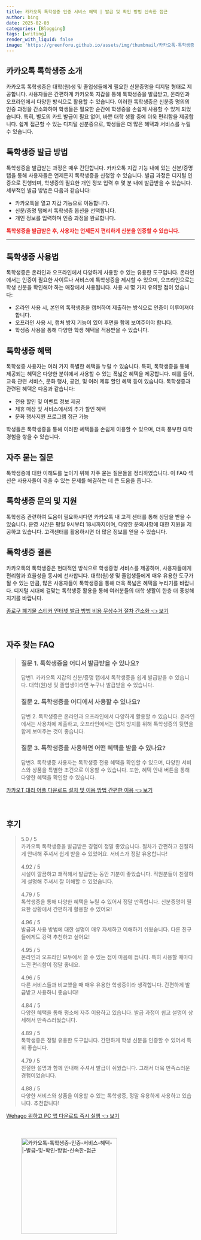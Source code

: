 ```yaml
---
title: 카카오톡 톡학생증 인증 서비스 혜택 | 발급 및 확인 방법 신속한 접근
author: bing
date: 2025-02-03
categories: [Blogging]
tags: [writing]
render_with_liquid: false
image: 'https://greenforu.github.io/assets/img/thumbnail/카카오톡-톡학생증-인증-서비스-혜택-|-발급-및-확인-방법-신속한-접근.webp'
---
```



<h2 id='카카오톡_톡학생증_소개'>카카오톡 톡학생증 소개</h2>

<p>카카오톡 톡학생증은 대학(원)생 및 졸업생들에게 필요한 신분증명을 디지털 형태로 제공합니다. 사용자들은 간편하게 카카오톡 지갑을 통해 톡학생증을 발급받고, 온라인과 오프라인에서 다양한 방식으로 활용할 수 있습니다. 이러한 톡학생증은 신분증 명의의 인증 과정을 간소화하여 학생들은 필요한 순간에 학생증을 손쉽게 사용할 수 있게 되었습니다. 특히, 별도의 카드 발급이 필요 없어, 바쁜 대학 생활 중에 더욱 편리함을 제공합니다. 쉽게 접근할 수 있는 디지털 신분증으로, 학생들은 더 많은 혜택과 서비스를 누릴 수 있습니다.</p>

<h2 id='톡학생증_발급_방법'>톡학생증 발급 방법</h2>

<p>톡학생증을 발급받는 과정은 매우 간단합니다. 카카오톡 지갑 기능 내에 있는 신분/증명 탭을 통해 사용자들은 언제든지 톡학생증을 신청할 수 있습니다. 발급 과정은 디지털 인증으로 진행되며, 학생증의 필요한 개인 정보 입력 후 몇 분 내에 발급받을 수 있습니다. 세부적인 발급 방법은 다음과 같습니다:</p>

<ul>
    <li>카카오톡을 열고 지갑 기능으로 이동합니다.</li>
    <li>신분/증명 탭에서 톡학생증 옵션을 선택합니다.</li>
    <li>개인 정보를 입력하며 인증 과정을 완료합니다.</li>
</ul>

<p><b><span style="color: #ee2323;">톡학생증을 발급받은 후, 사용자는 언제든지 편리하게 신분을 인증할 수 있습니다.</span></b></p>

<hr />

<h2 id='톡학생증_사용법'>톡학생증 사용법</h2>

<p>톡학생증은 온라인과 오프라인에서 다양하게 사용할 수 있는 유용한 도구입니다. 온라인에서는 인증이 필요한 사이트나 서비스에 톡학생증을 제시할 수 있으며, 오프라인으로는 학생 신분을 확인해야 하는 매장에서 사용됩니다. 사용 시 몇 가지 유의할 점이 있습니다:</p>

<ul>
    <li>온라인 사용 시, 본인의 톡학생증을 캡처하여 제출하는 방식으로 인증이 이루어져야 합니다.</li>
    <li>오프라인 사용 시, 캡처 방지 기능이 있어 후면을 함께 보여주어야 합니다.</li>
    <li>학생증 사용을 통해 다양한 학생 혜택을 적용받을 수 있습니다.</li>
</ul>

<h2 id='톡학생증_혜택'>톡학생증 혜택</h2>

<p>톡학생증 사용자는 여러 가지 특별한 혜택을 누릴 수 있습니다. 특히, 톡학생증을 통해 제공되는 혜택은 다양한 분야에서 사용할 수 있는 폭넓은 혜택을 제공합니다. 예를 들어, 교육 관련 서비스, 문화 행사, 공연, 및 여러 제휴 할인 혜택 등이 있습니다. 톡학생증과 관련된 혜택은 다음과 같습니다:</p>

<ul>
    <li>전용 할인 및 이벤트 정보 제공</li>
    <li>제휴 매장 및 서비스에서의 추가 할인 혜택</li>
    <li>문화 행사지원 프로그램 접근 가능</li>
</ul>

<p>학생들은 톡학생증을 통해 이러한 혜택들을 손쉽게 이용할 수 있으며, 더욱 풍부한 대학 경험을 쌓을 수 있습니다.</p>

<h2 id='자주_묻는_질문'>자주 묻는 질문</h2>

<p>톡학생증에 대한 이해도를 높이기 위해 자주 묻는 질문들을 정리하였습니다. 이 FAQ 섹션은 사용자들이 겪을 수 있는 문제를 해결하는 데 큰 도움을 줍니다.</p>

<h2 id='톡학생증_문의_및_지원'>톡학생증 문의 및 지원</h2>

<p>톡학생증 관련하여 도움이 필요하시다면 카카오톡 내 고객 센터를 통해 상담을 받을 수 있습니다. 운영 시간은 평일 9시부터 18시까지이며, 다양한 문의사항에 대한 지원을 제공하고 있습니다. 고객센터를 활용하시면 더 많은 정보를 얻을 수 있습니다. </p>

<h2 id='톡학생증_결론'>톡학생증 결론</h2>

<p>카카오톡의 톡학생증은 현대적인 방식으로 학생증명 서비스를 제공하며, 사용자들에게 편리함과 효율성을 동시에 선사합니다. 대학(원)생 및 졸업생들에게 매우 유용한 도구가 될 수 있는 만큼, 많은 사용자들이 톡학생증을 통해 더욱 폭넓은 혜택을 누리기를 바랍니다. 디지털 시대에 걸맞는 톡학생증 활용을 통해 여러분들의 대학 생활이 한층 더 풍성해지기를 바랍니다.</p>


<p><a class="click-button" title="종로구 폐기물 스티커 인터넷 발급 방법 비용 무상수거 절차 간소화" href="https://greenforu.github.io/posts/%EC%A2%85%EB%A1%9C%EA%B5%AC-%ED%8F%90%EA%B8%B0%EB%AC%BC-%EC%8A%A4%ED%8B%B0%EC%BB%A4-%EC%9D%B8%ED%84%B0%EB%84%B7-%EB%B0%9C%EA%B8%89-%EB%B0%A9%EB%B2%95-%EB%B9%84%EC%9A%A9-%EB%AC%B4%EC%83%81%EC%88%98%EA%B1%B0-%EC%A0%88%EC%B0%A8-%EA%B0%84%EC%86%8C%ED%99%94/" rel="dofollow">종로구 폐기물 스티커 인터넷 발급 방법 비용 무상수거 절차 간소화 👈 보기</a></p><br>
<h2 id='자주_찾는_FAQ'>자주 찾는 FAQ</h2>
<div itemscope="" itemtype="https://schema.org/FAQPage"> 
<blockquote> 
<div itemscope="" itemprop="mainEntity" itemtype="https://schema.org/Question"> 
<h3 itemprop="name">질문 1. 톡학생증을 어디서 발급받을 수 있나요?</h3> 
<div itemscope="" itemprop="acceptedAnswer" itemtype="https://schema.org/Answer"> 
<span itemprop="text"> 
<p>답변1. 카카오톡 지갑의 신분/증명 탭에서 톡학생증을 쉽게 발급받을 수 있습니다. 대학(원)생 및 졸업생이라면 누구나 발급받을 수 있습니다.</p> 
</span> 
</div> 
</div> 
<div itemscope="" itemprop="mainEntity" itemtype="https://schema.org/Question"> 
<h3 itemprop="name">질문 2. 톡학생증을 어디에서 사용할 수 있나요?</h3> 
<div itemscope="" itemprop="acceptedAnswer" itemtype="https://schema.org/Answer"> 
<span itemprop="text"> 
<p>답변 2. 톡학생증은 온라인과 오프라인에서 다양하게 활용할 수 있습니다. 온라인에서는 사용처에 제출하고, 오프라인에서는 캡처 방지를 위해 톡학생증의 뒷면을 함께 보여주는 것이 좋습니다.</p> 
</span> 
</div> 
</div> 
<div itemscope="" itemprop="mainEntity" itemtype="https://schema.org/Question"> 
<h3 itemprop="name">질문 3. 톡학생증을 사용하면 어떤 혜택을 받을 수 있나요?</h3> 
<div itemscope="" itemprop="acceptedAnswer" itemtype="https://schema.org/Answer"> 
<span itemprop="text"> 
<p>답변3. 톡학생증 사용자는 톡학생증 전용 혜택을 확인할 수 있으며, 다양한 서비스와 상품을 특별한 조건으로 이용할 수 있습니다. 또한, 혜택 안내 버튼을 통해 다양한 혜택을 확인할 수 있습니다.</p> 
</span> 
</div> 
</div> 
</blockquote> 
</div>
<p><a class="click-button" title="카카오T 대리 어플 다운로드 설치 및 이용 방법 간편한 이용" href="https://greenforu.github.io/posts/%EC%B9%B4%EC%B9%B4%EC%98%A4T-%EB%8C%80%EB%A6%AC-%EC%96%B4%ED%94%8C-%EB%8B%A4%EC%9A%B4%EB%A1%9C%EB%93%9C-%EC%84%A4%EC%B9%98-%EB%B0%8F-%EC%9D%B4%EC%9A%A9-%EB%B0%A9%EB%B2%95-%EA%B0%84%ED%8E%B8%ED%95%9C-%EC%9D%B4%EC%9A%A9/" rel="dofollow">카카오T 대리 어플 다운로드 설치 및 이용 방법 간편한 이용 👈 보기</a></p><br>
<h2 id='후기'>후기</h2>
<div itemscope itemtype="https://schema.org/Product">
  <blockquote>
  <div itemprop="review" itemscope itemtype="https://schema.org/Review">
      <div itemprop="reviewRating" itemscope itemtype="https://schema.org/Rating"> <span itemprop="ratingValue">5.0</span> / <span itemprop="bestRating">5</span> </div>
      <span itemprop="reviewBody">카카오톡 톡학생증을 발급받은 경험이 정말 좋았습니다. 절차가 간편하고 친절하게 안내해 주셔서 쉽게 받을 수 있었어요. 서비스가 정말 유용합니다!</span>
  </div>
  <br>
  <div itemprop="review" itemscope itemtype="https://schema.org/Review">
      <div itemprop="reviewRating" itemscope itemtype="https://schema.org/Rating"> <span itemprop="ratingValue">4.92</span> / <span itemprop="bestRating">5</span> </div>
      <span itemprop="reviewBody">시설이 깔끔하고 쾌적해서 발급받는 동안 기분이 좋았습니다. 직원분들이 친절하게 설명해 주셔서 잘 이해할 수 있었습니다.</span>
  </div>
  <br>
  <div itemprop="review" itemscope itemtype="https://schema.org/Review">
      <div itemprop="reviewRating" itemscope itemtype="https://schema.org/Rating"> <span itemprop="ratingValue">4.79</span> / <span itemprop="bestRating">5</span> </div>
      <span itemprop="reviewBody">톡학생증을 통해 다양한 혜택을 누릴 수 있어서 정말 만족합니다. 신분증명이 필요한 상황에서 간편하게 활용할 수 있어요!</span>
  </div>
  <br>
  <div itemprop="review" itemscope itemtype="https://schema.org/Review">
      <div itemprop="reviewRating" itemscope itemtype="https://schema.org/Rating"> <span itemprop="ratingValue">4.96</span> / <span itemprop="bestRating">5</span> </div>
      <span itemprop="reviewBody">발급과 사용 방법에 대한 설명이 매우 자세하고 이해하기 쉬웠습니다. 다른 친구들에게도 강력 추천하고 싶어요!</span>
  </div>
  <br>
  <div itemprop="review" itemscope itemtype="https://schema.org/Review">
      <div itemprop="reviewRating" itemscope itemtype="https://schema.org/Rating"> <span itemprop="ratingValue">4.95</span> / <span itemprop="bestRating">5</span> </div>
      <span itemprop="reviewBody">온라인과 오프라인 모두에서 쓸 수 있는 점이 마음에 듭니다. 특히 사용할 때마다 느낀 편리함이 정말 좋네요.</span>
  </div>
  <br>
  <div itemprop="review" itemscope itemtype="https://schema.org/Review">
      <div itemprop="reviewRating" itemscope itemtype="https://schema.org/Rating"> <span itemprop="ratingValue">4.96</span> / <span itemprop="bestRating">5</span> </div>
      <span itemprop="reviewBody">다른 서비스들과 비교했을 때 매우 유용한 학생증이라 생각합니다. 간편하게 발급받고 사용하니 좋습니다!</span>
  </div>
  <br>
  <div itemprop="review" itemscope itemtype="https://schema.org/Review">
      <div itemprop="reviewRating" itemscope itemtype="https://schema.org/Rating"> <span itemprop="ratingValue">4.84</span> / <span itemprop="bestRating">5</span> </div>
      <span itemprop="reviewBody">다양한 혜택을 통해 평소에 자주 이용하고 있습니다. 발급 과정이 쉽고 설명이 상세해서 만족스러웠습니다.</span>
  </div>
  <br>
  <div itemprop="review" itemscope itemtype="https://schema.org/Review">
      <div itemprop="reviewRating" itemscope itemtype="https://schema.org/Rating"> <span itemprop="ratingValue">4.89</span> / <span itemprop="bestRating">5</span> </div>
      <span itemprop="reviewBody">톡학생증은 정말 유용한 도구입니다. 간편하게 학생 신분을 인증할 수 있어서 특히 좋습니다.</span>
  </div>
  <br>
  <div itemprop="review" itemscope itemtype="https://schema.org/Review">
      <div itemprop="reviewRating" itemscope itemtype="https://schema.org/Rating"> <span itemprop="ratingValue">4.79</span> / <span itemprop="bestRating">5</span> </div>
      <span itemprop="reviewBody">친절한 설명과 함께 안내해 주셔서 발급이 쉬웠습니다. 그래서 더욱 만족스러운 경험이었습니다.</span>
  </div>
  <br>
  <div itemprop="review" itemscope itemtype="https://schema.org/Review">
      <div itemprop="reviewRating" itemscope itemtype="https://schema.org/Rating"> <span itemprop="ratingValue">4.88</span> / <span itemprop="bestRating">5</span> </div>
      <span itemprop="reviewBody">다양한 서비스와 상품을 이용할 수 있는 톡학생증, 정말 유용하게 사용하고 있습니다. 추천합니다!</span>
  </div>
  </blockquote>
</div>
<p><a class="click-button" title="Wehago 위하고 PC 앱 다운로드 즉시 실행" href="https://greenforu.github.io/posts/Wehago-%EC%9C%84%ED%95%98%EA%B3%A0-PC-%EC%95%B1-%EB%8B%A4%EC%9A%B4%EB%A1%9C%EB%93%9C-%EC%A6%89%EC%8B%9C-%EC%8B%A4%ED%96%89/" rel="dofollow">Wehago 위하고 PC 앱 다운로드 즉시 실행 👈 보기</a></p><br>
<figure class="image"><img src="https://greenforu.github.io/assets/img/thumbnail/카카오톡-톡학생증-인증-서비스-혜택-|-발급-및-확인-방법-신속한-접근.webp" alt="카카오톡-톡학생증-인증-서비스-혜택-|-발급-및-확인-방법-신속한-접근" width="256" height="256"></figure>